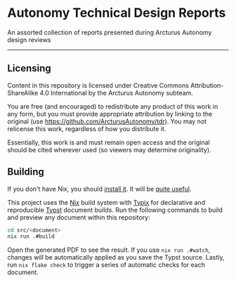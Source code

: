 <!-- markdownlint-disable MD013 -->

# Autonomy Technical Design Reports

An assorted collection of reports presented during Arcturus Autonomy design reviews

---

## Licensing

Content in this repository is licensed under Creative Commons Attribution-ShareAlike 4.0 International by the Arcturus Autonomy subteam.

You are free (and encouraged) to redistribute any product of this work in any form, but you must provide appropriate attribution by linking to the original (use <https://github.com/ArcturusAutonomy/tdr>). You may not relicense this work, regardless of how you distribute it.

Essentially, this work is and must remain open access and the original should be cited wherever used (so viewers may determine originality).

## Building

If you don't have Nix, you should [install it](https://github.com/DeterminateSystems/nix-installer). It will be [quite useful](https://github.com/orgs/ArcturusNavigation/repositories?q=lang%3Anix&type=all).

This project uses the [Nix](https://nixos.org) build system with [Typix](https://loqusion.github.io/typix/) for declarative and reproducible [Typst](https://typst.app/) document builds. Run the following commands to build and preview any document within this repository:

```sh
cd src/<document>
nix run .#build
```

Open the generated PDF to see the result. If you use `nix run .#watch`, changes will be automatically applied as you save the Typst source.
Lastly, run `nix flake check` to trigger a series of automatic checks for each document.
